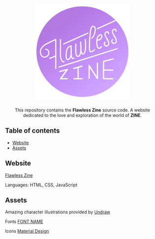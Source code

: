 <h1 align="center">
  <br>
   <img src="https://raw.githubusercontent.com/flawlesshacks/2020.Zinefest/master/assets/logo_purple.png" alt="Logo Flawless Zine" />
  <br>
</h1>

<p align="center">
  This repository contains the <strong>Flawless Zine</strong> source code.
  A website dedicated to the love and exploration of the world of <b>ZINE</b>.
</p>

## Table of contents

  * [Website](#website)
  * [Assets](#assets)


<h2 id="website">Website</h2>

[Flawless Zine](https://flawlesshacks.github.io/2020.Zinefest/)

Languages:
HTML, CSS, JavaScript

<h2 id="assets">Assets</h2>

Amazing character illustrations provided by [Undraw](https://undraw.co/)

Fonts [FONT NAME](https://fonts.google.com/)

Icons [Material Design](https://material.io/)
